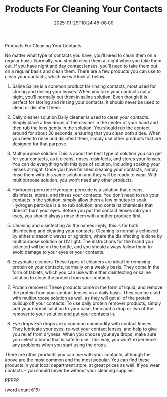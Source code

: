 ﻿---
title: "Products For Cleaning Your Contacts"
date: 2025-01-29T10:24:45-08:00
description: "Contact Lenses Tips for Web Success"
featured_image: "/images/Contact Lenses.jpg"
tags: ["Contact Lenses"]
---

Products For Cleaning Your Contacts

No matter what type of contacts you have, you’ll need to clean them on a regular basis.  Normally, you should clean them at night when you take them out.  If you have night and day contact lenses, you’ll need to take them out on a regular basis and clean them.  There are a few products you can use to clean your contacts, which we will look at below.

1.  Saline 
Saline is a common product for rinsing contacts, most used for storing and rinsing your lenses.  When you take your contacts out at night, you’ll normally put them in saline solution.  Even though it is perfect for storing and rinsing your contacts, it should never be used to clean or disinfect them.

2.  Daily cleaner solution
Daily cleaner is used to clean your contacts.  Simply place a few drops of the cleaner in the center of your hand and then rub the lens gently in the solution.  You should rub the contact around for about 30 seconds, ensuring that you clean both sides.  When you need to rinse and disinfect them, simply use other products that are designed for that purpose.

3.  Multipurpose solution
This is about the best type of solution you can get for your contacts, as it cleans, rinses, disinfects, and stores your lenses.  You can do everything with this type of solution, including soaking your lenses at night.  Once you have finished cleaning your contacts, simply rinse them with this same solution and they will be ready to wear.  With multipurpose solution, you won’t need any other products.

4.  Hydrogen peroxide
Hydrogen peroxide is a solution that cleans, disinfects, stores, and rinses your contacts.  You don’t need to rub your contacts in the solution, simply allow them a few minutes to soak.  Hydrogen peroxide is a no rub solution, and contains chemicals that doesn’t burn your eyes.  Before you put the contact lenses into your eyes, you should always rinse them with another produce first.

5.  Cleaning and disinfecting
As the names imply, this is for both disinfecting and cleaning your contacts.  Cleaning is normally achieved by either ultrasonic waves or agitation, where the disinfecting is done by multipurpose solution or UV light.  The instructions for the brand you selected will be on the bottle, and you should always follow them to avoid damage to your eyes or your contacts.

6.  Enzymatic cleaners
These types of cleaners are ideal for removing protein on your contacts, normally on a weekly basis.  They come in the form of tablets, which you can use with either disinfecting or saline solution to clean the protein from your contacts.

7.  Protein removers
These products come in the form of liquid, and remove the protein from your contact lenses on a daily basis.  They can be used with multipurpose solution as well, as they will get all of the protein buildup off your contacts.  To use daily protein remover products, simply add your normal solution to your case, then add a drop or two of the remover to your solution and put your contacts in.

8.  Eye drops
Eye drops are a common commodity with contact lenses.  They lubricate your eyes, re-wet your contact lenses, and help to give you relief from dryness.  When you choose your eye drops, make sure you select a brand that is safe to use.  This way, you won’t experience any problems when you start using the drops.

There are other products you can use with your contacts, although the above are the most common and the most popular.  You can find these products in your local department store, at great prices as well.  If you wear contacts - you should never be without your cleaning supplies.
	
PPPPP

(word count 619)
